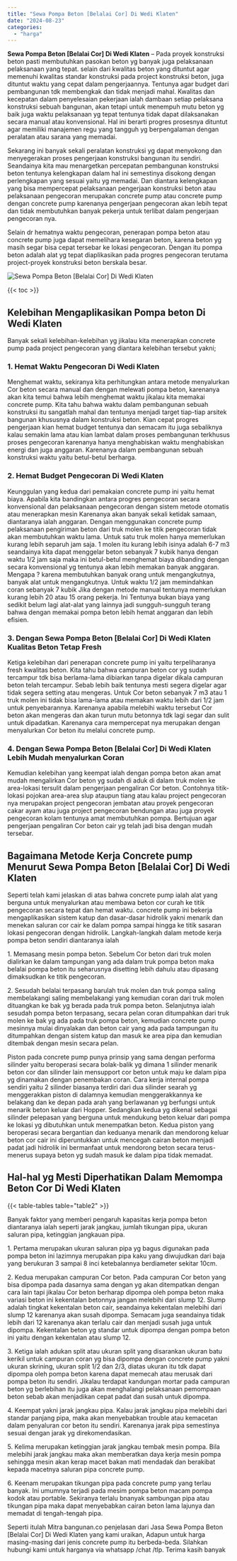 ```yaml
---
title: "Sewa Pompa Beton [Belalai Cor] Di Wedi Klaten"
date: "2024-08-23"
categories: 
  - "harga"
---
```


**Sewa Pompa Beton \[Belalai Cor\] Di Wedi Klaten** – Pada proyek konstruksi beton pasti membutuhkan pasokan beton yg banyak juga pelaksanaan pelaksanaan yang tepat. selain dari kwalitas beton yang dituntut agar memenuhi kwalitas standar konstruksi pada project konstruksi beton, juga dituntut waktu yang cepat dalam pengerjaannya. Tentunya agar budget dari pembangunan tdk membengkak dan tidak menjadi mahal. Kwalitas dan kecepatan dalam penyelesaian pekerjaan ialah dambaan setiap pelaksana konstruksi sebuah bangunan, akan tetapi untuk menempuh mutu beton yg baik juga waktu pelaksanaan yg tepat tentunya tidak dapat dilaksanakan secara manual atau konvensional. Hal ini berarti progres prosesnya dituntut agar memiliki manajemen regu yang tangguh yg berpengalaman dengan peralatan atau sarana yang memadai.

Sekarang ini banyak sekali peralatan konstruksi yg dapat menyokong dan menyegerakan proses pengerjaan konstruksi bangunan itu sendiri. Seandainya kita mau menargetkan percepatan pembangunan konstruksi beton tentunya kelengkapan dalam hal ini semestinya disokong dengan perlengkapan yang sesuai yaitu yg memadai. Dan diantara kelengkapan yang bisa mempercepat pelaksanaan pengerjaan konstruksi beton atau pelaksanaan pengecoran merupakan concrete pump atau concrete pump dengan concrete pump karenanya pengerjaan pengecoran akan lebih tepat dan tidak membutuhkan banyak pekerja untuk terlibat dalam pengerjaan pengecoran nya.

Selain dr hematnya waktu pengecoran, penerapan pompa beton atau concrete pump juga dapat memelihara kesegaran beton, karena beton yg masih segar bisa cepat tersebar ke lokasi pengecoran. Dengan itu pompa beton adalah alat yg tepat diaplikasikan pada progres pengecoran terutama project-proyek konstruksi beton berskala besar.

![Sewa Pompa Beton [Belalai Cor] Di Wedi Klaten](/images/sewa-concrete-pump-33.png)

{{< toc >}}

## Kelebihan Mengaplikasikan Pompa beton Di Wedi Klaten

Banyak sekali kelebihan-kelebihan yg jikalau kita menerapkan concrete pump pada project pengecoran yang diantara kelebihan tersebut yakni;

### 1\. Hemat Waktu Pengecoran Di Wedi Klaten

Menghemat waktu, sekiranya kita perhitungkan antara metode menyalurkan Cor beton secara manual dan dengan melewati pompa beton, karenanya akan kita temui bahwa lebih menghemat waktu jikalau kita memakai concrete pump. Kita tahu bahwa waktu dalam pembangunan sebuah konstruksi itu sangatlah mahal dan tentunya menjadi target tiap-tiap arsitek bangunan khususnya dalam konstruksi beton. Kian cepat progres pengerjaan kian hemat budget tentunya dan semacam itu juga sebaliknya kalau semakin lama atau kian lambat dalam proses pembangunan terkhusus proses pengecoran karenanya hanya menghabiskan waktu menghabiskan energi dan juga anggaran. Karenanya dalam pembangunan sebuah konstruksi waktu yaitu betul-betul berharga.

### 2\. Hemat Budget Pengecoran Di Wedi Klaten

Keunggulan yang kedua dari pemakaian concrete pump ini yaitu hemat biaya. Apabila kita bandingkan antara progres pengecoran secara konvensional dan pelaksanaan pengecoran dengan sistem metode otomatis atau menerapkan mesin Karenanya akan banyak sekali ketidak samaan, diantaranya ialah anggaran. Dengan menggunakan concrete pump pelaksanaan pengiriman beton dari truk molen ke titik pengecoran tidak akan membutuhkan waktu lama. Untuk satu truk molen hanya memerlukan kurang lebih separuh jam saja. 1 molen itu kurang lebih isinya adalah 6-7 m3 seandainya kita dapat menggelar beton sebanyak 7 kubik hanya dengan waktu 1/2 jam saja maka ini betul-betul menghemat biaya dibanding dengan secara konvensional yg tentunya akan lebih memakan banyak anggaran. Mengapa ? karena membutuhkan banyak orang untuk mengangkutnya, banyak alat untuk mengangkutnya. Untuk waktu 1/2 jam memindahkan coran sebanyak 7 kubik Jika dengan metode manual tentunya memerlukan kurang lebih 20 atau 15 orang pekerja. Ini Tentunya bukan biaya yang sedikit belum lagi alat-alat yang lainnya jadi sungguh-sungguh terang bahwa dengan memakai pompa beton lebih hemat anggaran dan lebih efisien.

### 3\. Dengan Sewa Pompa Beton \[Belalai Cor\] Di Wedi Klaten Kualitas Beton Tetap Fresh

Ketiga kelebihan dari penerapan concrete pump ini yaitu terpeliharanya fresh kwalitas beton. Kita tahu bahwa campuran beton cor yg sudah tercampur tdk bisa berlama-lama dibiarkan tanpa digelar dikala campuran beton telah tercampur. Sebab lebih baik tentunya mesti segera digelar agar tidak segera setting atau mengeras. Untuk Cor beton sebanyak 7 m3 atau 1 truk molen ini tidak bisa lama-lama atau memakan waktu lebih dari 1/2 jam untuk penyebarannya. Karenanya apabila melebihi waktu tersebut Cor beton akan mengeras dan akan turun mutu betonnya tdk lagi segar dan sulit untuk dipadatkan. Karenanya cara mempercepat nya merupakan dengan menyalurkan Cor beton itu melalui concrete pump.

### 4\. Dengan Sewa Pompa Beton \[Belalai Cor\] Di Wedi Klaten Lebih Mudah menyalurkan Coran

Kemudian kelebihan yang keempat ialah dengan pompa beton akan amat mudah mengalirkan Cor beton yg sudah di aduk di dalam truk molen ke area-lokasi tersulit dalam pengerjaan pengaliran Cor beton. Contohnya titik-lokasi pojokan area-area slup ataupun tiang atau kalau project pengecoran nya merupakan project pengecoran jembatan atau proyek pengecoran cakar ayam atau juga project pengecoran bendungan atau juga proyek pengecoran kolam tentunya amat membutuhkan pompa. Bertujuan agar pengerjaan pengaliran Cor beton cair yg telah jadi bisa dengan mudah tersebar.

## Bagaimana Metode Kerja Concrete pump Menurut Sewa Pompa Beton \[Belalai Cor\] Di Wedi Klaten

Seperti telah kami jelaskan di atas bahwa concrete pump ialah alat yang berguna untuk menyalurkan atau membawa beton cor curah ke titik pengecoran secara tepat dan hemat waktu. concrete pump ini bekerja mengaplikasikan sistem katup dan dasar-dasar hidrolik yakni menarik dan menekan saluran cor cair ke dalam pompa sampai hingga ke titik sasaran lokasi pengecoran dengan hidrolik. Langkah-langkah dalam metode kerja pompa beton sendiri diantaranya ialah

1\. Memasang mesin pompa beton. Sebelum Cor beton dari truk molen dialirkan ke dalam tampungan yang ada dalam truk pompa beton maka belalai pompa beton itu seharusnya disetting lebih dahulu atau dipasang dimaksudkan ke titik pengecoran.

2\. Sesudah belalai terpasang barulah truk molen dan truk pompa saling membelakangi saling membelakangi yang kemudian coran dari truk molen dituangkan ke bak yg berada pada truk pompa beton. Selanjutnya ialah sesudah pompa beton terpasang, secara pelan coran ditumpahkan dari truk molen ke bak yg ada pada truk pompa beton, kemudian concrete pump mesinnya mulai dinyalakan dan beton cair yang ada pada tampungan itu ditumpahkan dengan sistem katup dan masuk ke area pipa dan kemudian ditembak dengan mesin secara pelan.

Piston pada concrete pump punya prinsip yang sama dengan performa silinder yaitu beroperasi secara bolak-balik yg dimana 1 silinder menarik beton cor dan silinder lain mensupport cor beton untuk maju ke dalam pipa yg dinamakan dengan penembakan coran. Cara kerja internal pompa sendiri yaitu 2 silinder biasanya terdiri dari dua silinder searah yg menggerakkan piston di dalamnya kemudian menggerakkannya ke belakang dan ke depan pada arah yang berlawanan yg berfungsi untuk menarik beton keluar dari Hopper. Sedangkan kedua yg dikenal sebagai silinder pelepasan yang berguna untuk mendukung beton keluar dari pompa ke lokasi yg dibutuhkan untuk menempatkan beton. Kedua piston yang beroperasi secara bergantian dan keduanya menarik dan mendorong keluar beton cor cair ini diperuntukkan untuk mencegah cairan beton menjadi padat jadi hidrolik ini bermanfaat untuk mendorong beton secara terus-menerus supaya beton yg sudah masuk ke dalam pipa tidak memadat.

## Hal-hal yg Mesti Diperhatikan Dalam Memompa Beton Cor Di Wedi Klaten

{{< table-tables table="table2" >}}

Banyak faktor yang memberi pengaruh kapasitas kerja pompa beton diantaranya ialah seperti jarak jangkau, jumlah tikungan pipa, ukuran saluran pipa, ketinggian jangkauan pipa.

1\. Pertama merupakan ukuran saluran pipa yg bagus digunakan pada pompa beton ini lazimnya merupakan pipa kaku yang diwujudkan dari baja yang berukuran 3 sampai 8 inci ketebalannya berdiameter sekitar 10cm.

2\. Kedua merupakan campuran Cor beton. Pada campuran Cor beton yang bisa dipompa pada dasarnya sama dengan yg akan ditempatkan dengan cara lain tapi jikalau Cor beton berharap dipompa oleh pompa beton maka variasi beton ini kekentalan betonnya jangan melebihi dari slump 12. Slump adalah tingkat kekentalan beton cair, seandainya kekentalan melebihi dari slump 12 karenanya akan susah dipompa. Semacam juga seandainya tidak lebih dari 12 karenanya akan terlalu cair dan menjadi susah juga untuk dipompa. Kekentalan beton yg standar untuk dipompa dengan pompa beton ini yaitu dengan kekentalan atau slump 12.

3\. Ketiga ialah adukan split atau ukuran split yang disarankan ukuran batu kerikil untuk campuran coran yg bisa dipompa dengan concrete pump yakni ukuran skrining, ukuran split 1/2 dan 2/3, diatas ukuran itu tdk dapat dipompa oleh pompa beton karena dapat memecah atau merusak dari pompa beton itu sendiri. Jikalau terdapat kandungan mortar pada campuran beton yg berlebihan itu juga akan menghalangi pelaksanaan pemompaan beton sebab akan menjadikan cepat padat dan susah untuk dipompa.

4\. Keempat yakni jarak jangkau pipa. Kalau jarak jangkau pipa melebihi dari standar panjang pipa, maka akan menyebabkan trouble atau kemacetan dalam penyaluran cor beton itu sendiri. Karenanya jarak pipa semestinya sesuai dengan jarak yg direkomendasikan.

5\. Kelima merupakan ketinggian jarak jangkau tembak mesin pompa. Bila melebihi jarak jangkau maka akan memberatkan daya kerja mesin pompa sehingga mesin akan kerap macet bakan mati mendadak dan berakibat kepada macetnya saluran pipa concrete pump.

6\. Keenam merupakan tikungan pipa pada concrete pump yang terlau banyak. Ini umumnya terjadi pada mesim pompa beton macam pompa kodok atau portable. Sekiranya terlalu bnanyak sambungan pipa atau tikungan pipa maka dapat menyebabkan cairan beton lama lajunya dan memadat di tengah-tengah pipa.

Seperti itulah Mitra bangunan.co penjelasan dari Jasa Sewa Pompa Beton \[Belalai Cor\] Di Wedi Klaten yang kami uraikan, Adapun untuk harga masing-masing dari jenis concrete pump itu berbeda-beda. Silahkan hubungi kami untuk harganya via whatsapp /chat /tlp. Terima kasih banyak
